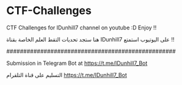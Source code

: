 # CTF-Challenges
CTF Challenges for IDunhill7 channel on youtube :D
Enjoy !!





هنا ستجد تحديات التقط العلم الخاصة بقناة IDunhill7 على اليوتيوب 
استمتع !!


##################################################

Submission in Telegram Bot at https://t.me/IDunhill7_Bot


التسليم على قناة التلقرام https://t.me/IDunhill7_Bot 


